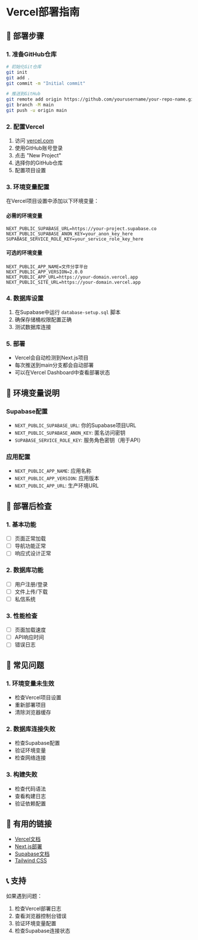 # Vercel部署指南

## 🚀 部署步骤

### 1. 准备GitHub仓库
```bash
# 初始化Git仓库
git init
git add .
git commit -m "Initial commit"

# 推送到GitHub
git remote add origin https://github.com/yourusername/your-repo-name.git
git branch -M main
git push -u origin main
```

### 2. 配置Vercel
1. 访问 [vercel.com](https://vercel.com)
2. 使用GitHub账号登录
3. 点击 "New Project"
4. 选择你的GitHub仓库
5. 配置项目设置

### 3. 环境变量配置
在Vercel项目设置中添加以下环境变量：

#### 必需的环境变量
```
NEXT_PUBLIC_SUPABASE_URL=https://your-project.supabase.co
NEXT_PUBLIC_SUPABASE_ANON_KEY=your_anon_key_here
SUPABASE_SERVICE_ROLE_KEY=your_service_role_key_here
```

#### 可选的环境变量
```
NEXT_PUBLIC_APP_NAME=文件分享平台
NEXT_PUBLIC_APP_VERSION=2.0.0
NEXT_PUBLIC_APP_URL=https://your-domain.vercel.app
NEXT_PUBLIC_SITE_URL=https://your-domain.vercel.app
```

### 4. 数据库设置
1. 在Supabase中运行 `database-setup.sql` 脚本
2. 确保存储桶权限配置正确
3. 测试数据库连接

### 5. 部署
- Vercel会自动检测到Next.js项目
- 每次推送到main分支都会自动部署
- 可以在Vercel Dashboard中查看部署状态

## 🔧 环境变量说明

### Supabase配置
- `NEXT_PUBLIC_SUPABASE_URL`: 你的Supabase项目URL
- `NEXT_PUBLIC_SUPABASE_ANON_KEY`: 匿名访问密钥
- `SUPABASE_SERVICE_ROLE_KEY`: 服务角色密钥（用于API）

### 应用配置
- `NEXT_PUBLIC_APP_NAME`: 应用名称
- `NEXT_PUBLIC_APP_VERSION`: 应用版本
- `NEXT_PUBLIC_APP_URL`: 生产环境URL

## 📱 部署后检查

### 1. 基本功能
- [ ] 页面正常加载
- [ ] 导航功能正常
- [ ] 响应式设计正常

### 2. 数据库功能
- [ ] 用户注册/登录
- [ ] 文件上传/下载
- [ ] 私信系统

### 3. 性能检查
- [ ] 页面加载速度
- [ ] API响应时间
- [ ] 错误日志

## 🚨 常见问题

### 1. 环境变量未生效
- 检查Vercel项目设置
- 重新部署项目
- 清除浏览器缓存

### 2. 数据库连接失败
- 检查Supabase配置
- 验证环境变量
- 检查网络连接

### 3. 构建失败
- 检查代码语法
- 查看构建日志
- 验证依赖配置

## 🔗 有用的链接

- [Vercel文档](https://vercel.com/docs)
- [Next.js部署](https://nextjs.org/docs/deployment)
- [Supabase文档](https://supabase.com/docs)
- [Tailwind CSS](https://tailwindcss.com/docs)

## 📞 支持

如果遇到问题：
1. 检查Vercel部署日志
2. 查看浏览器控制台错误
3. 验证环境变量配置
4. 检查Supabase连接状态 